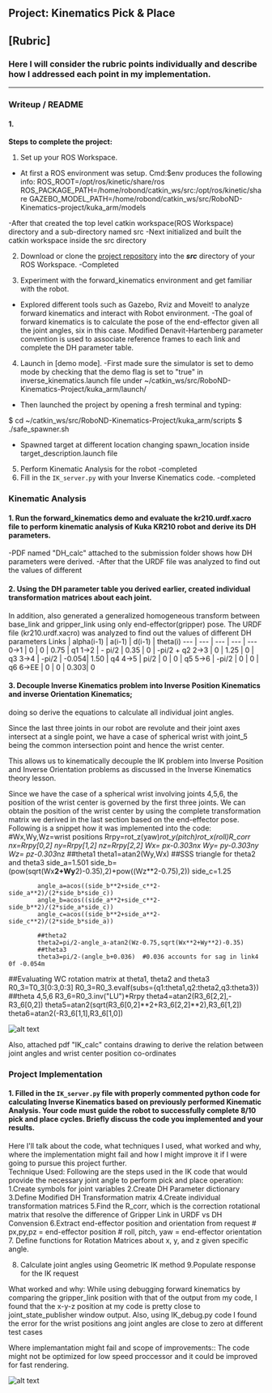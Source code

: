 ## Project: Kinematics Pick & Place

## [Rubric]                                                       
### Here I will consider the rubric points individually and describe how I addressed each point in my implementation.

---
### Writeup / README

#### 1. 

**Steps to complete the project:**  


1. Set up your ROS Workspace.
- At first a ROS environment was setup. Cmd:$env produces the following info:
ROS_ROOT=/opt/ros/kinetic/share/ros
ROS_PACKAGE_PATH=/home/robond/catkin_ws/src:/opt/ros/kinetic/share
GAZEBO_MODEL_PATH=/home/robond/catkin_ws/src/RoboND-Kinematics-project/kuka_arm/models

-After that created the top level catkin workspace(ROS Workspace) directory and a sub-directory named src
-Next initialized and built the catkin workspace inside the src directory

2. Download or clone the [project repository](https://github.com/udacity/RoboND-Kinematics-Project) into the ***src*** directory of your ROS Workspace.
-Completed
  
3. Experiment with the forward_kinematics environment and get familiar with the robot.
- Explored different tools such as Gazebo, Rviz and Moveit! to analyze forward kinematics and interact with Robot environment.
-The goal of forward kinematics is to calculate the pose of the end-effector given all the joint angles, six in this case. 
Modified Denavit-Hartenberg parameter convention is used to associate reference frames to each link and complete the DH parameter table.

4. Launch in [demo mode].
-First made sure the simulator is set to demo mode by checking that the demo flag is set to "true" in inverse_kinematics.launch file 
under ~/catkin_ws/src/RoboND-Kinematics-Project/kuka_arm/launch/
- Then launched the project by opening a fresh terminal and typing:

$ cd ~/catkin_ws/src/RoboND-Kinematics-Project/kuka_arm/scripts
$ ./safe_spawner.sh

- Spawned target at different location changing spawn_location inside target_description.launch file

5. Perform Kinematic Analysis for the robot
-completed
6. Fill in the `IK_server.py` with your Inverse Kinematics code. 
-completed

[//]: # (Image References)

[image1]: ./misc_images/misc1.png
[image2]: ./misc_images/theta_calc.jpg
[image3]: ./misc_images/pickNplace.png

### Kinematic Analysis
#### 1. Run the forward_kinematics demo and evaluate the kr210.urdf.xacro file to perform kinematic analysis of Kuka KR210 robot and derive its DH parameters.

-PDF named "DH_calc" attached to the submission folder shows how DH parameters were derived.
-After that the URDF file was analyzed to find out the values of different 

#### 2. Using the DH parameter table you derived earlier, created individual transformation matrices about each joint.
In addition, also generated a generalized homogeneous transform between base_link and gripper_link using only end-effector(gripper) pose.
The URDF file (kr210.urdf.xacro) was analyzed to find out the values of different DH parameters
Links | alpha(i-1) | a(i-1) | d(i-1) | theta(i)
--- | --- | --- | --- | ---
0->1 | 0      | 0     | 0.75 | q1
1->2 | - pi/2 | 0.35  | 0    | -pi/2 + q2
2->3 | 0      | 1.25  | 0    | q3
3->4 |  -pi/2 | -0.054| 1.50 | q4
4->5 | pi/2   | 0     | 0    | q5
5->6 | -pi/2  | 0     | 0    | q6
6->EE | 0     | 0     | 0.303| 0


#### 3. Decouple Inverse Kinematics problem into Inverse Position Kinematics and inverse Orientation Kinematics; 
doing so derive the equations to calculate all individual joint angles.

Since the last three joints in our robot are revolute and their joint axes intersect at a single point, 
we have a case of spherical wrist with joint_5 being the common intersection point and hence the wrist center.

This allows us to kinematically decouple the IK problem into Inverse Position and Inverse Orientation problems as discussed in the 
Inverse Kinematics theory lesson.

Since we have the case of a spherical wrist involving joints 4,5,6, the position of the wrist center is governed by the first three joints. 
We can obtain the position of the wrist center by using the complete transformation matrix we derived in the last section based on the end-effector pose.
Following is a snippet how it was implemented into the code:
#Wx,Wy,Wz=wrist positions
 Rrpy=rot_z(yaw)*rot_y(pitch)*rot_x(roll)*R_corr
            nx=Rrpy[0,2]
            ny=Rrpy[1,2]
            nz=Rrpy[2,2]
            Wx= px-0.303*nx
            Wy= py-0.303*ny
            Wz= pz-0.303*nz
		##theta1
            theta1=atan2(Wy,Wx)
##SSS triangle for theta2 and theta3
            side_a=1.501
            side_b=(pow(sqrt(Wx**2+Wy**2)-0.35),2)+pow((Wz**2-0.75),2))
            side_c=1.25

            angle_a=acos((side_b**2+side_c**2-side_a**2)/(2*side_b*side_c))
            angle_b=acos((side_a**2+side_c**2-side_b**2)/(2*side_a*side_c))
            angle_c=acos((side_b**2+side_a**2-side_c**2)/(2*side_b*side_a))

            ##theta2
            theta2=pi/2-angle_a-atan2(Wz-0.75,sqrt(Wx**2+Wy**2)-0.35)
            ##theta3
            theta3=pi/2-(angle_b+0.036)  #0.036 accounts for sag in link4 0f -0.054m
##Evaluating WC rotation matrix at theta1, theta2 and theta3
            R0_3=T0_3[0:3,0:3]
            R0_3=R0_3.evalf(subs={q1:theta1,q2:theta2,q3:theta3})
            ##theta 4,5,6
            R3_6=R0_3.inv("LU")*Rrpy 
            theta4=atan2(R3_6[2,2],-R3_6[0,2])
            theta5=atan2(sqrt(R3_6[0,2]**2+R3_6[2,2]**2),R3_6[1,2])
            theta6=atan2(-R3_6[1,1],R3_6[1,0])

![alt text][image2]

Also, attached pdf "IK_calc" contains drawing to derive the relation between joint angles and wrist center position co-ordinates

### Project Implementation

#### 1. Filled in the `IK_server.py` file with properly commented python code for calculating Inverse Kinematics based on previously performed Kinematic Analysis. Your code must guide the robot to successfully complete 8/10 pick and place cycles. Briefly discuss the code you implemented and your results. 


Here I'll talk about the code, what techniques I used, what worked and why, where the implementation might fail and how I might improve it if I were going to pursue this project further.  
Technique Used:
Following are the steps used in the IK code that would provide the necessary joint angle to perform pick and place operation:
1.Create symbols for joint variables
2.Create DH Parameter dictionary
3.Define Modified DH Transformation matrix
4.Create individual transformation matrices
5.Find the R_corr, which is the correction rotational matrix that resolve the difference of Gripper Link in URDF vs DH Convension
6.Extract end-effector position and orientation from request
            # px,py,pz = end-effector position
            # roll, pitch, yaw = end-effector orientation
7. Define functions for Rotation Matrices about x, y, and z given specific angle.

8. Calculate joint angles using Geometric IK method
9.Populate response for the IK request


What worked and why:
While using debugging forward kinematics by comparing the gripper_link position with that of the output from my code, 
I found that the x-y-z position at my code is pretty close to  joint_state_publisher window output.
Also, using IK_debug.py code I found the error for the wrist positions ang joint angles are close to zero at different test cases

Where implemantation might fail and scope of improvements::
The code might not be optimized for low speed proccessor and it could be improved for fast rendering.
    

![alt text][image3]






